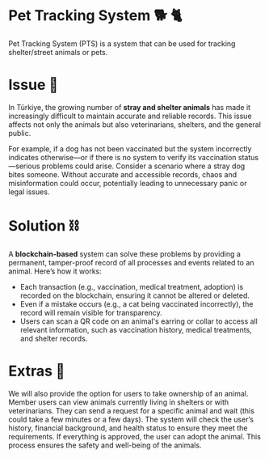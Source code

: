 
# Pet Tracking System :dog2: :cat2:

Pet Tracking System (PTS) is a system that can be used for tracking shelter/street animals or pets.

# Issue :red_circle:

In Türkiye, the growing number of **stray and shelter animals** has made it increasingly difficult to maintain accurate and reliable records. This issue affects not only the animals but also veterinarians, shelters, and the general public.

For example, if a dog has not been vaccinated but the system incorrectly indicates otherwise—or if there is no system to verify its vaccination status—serious problems could arise. Consider a scenario where a stray dog bites someone. Without accurate and accessible records, chaos and misinformation could occur, potentially leading to unnecessary panic or legal issues.

# Solution :chains:
A **blockchain-based** system can solve these problems by providing a permanent, tamper-proof record of all processes and events related to an animal. Here’s how it works:

-   Each transaction (e.g., vaccination, medical treatment, adoption) is recorded on the blockchain, ensuring it cannot be altered or deleted.
-   Even if a mistake occurs (e.g., a cat being vaccinated incorrectly), the record will remain visible for transparency.
-   Users can scan a QR code on an animal's earring or collar to access all relevant information, such as vaccination history, medical treatments, and shelter records.

# Extras :handshake:

We will also provide the option for users to take ownership of an animal. Member users can view animals currently living in shelters or with veterinarians. They can send a request for a specific animal and wait (this could take a few minutes or a few days). The system will check the user’s history, financial background, and health status to ensure they meet the requirements. If everything is approved, the user can adopt the animal. This process ensures the safety and well-being of the animals.

